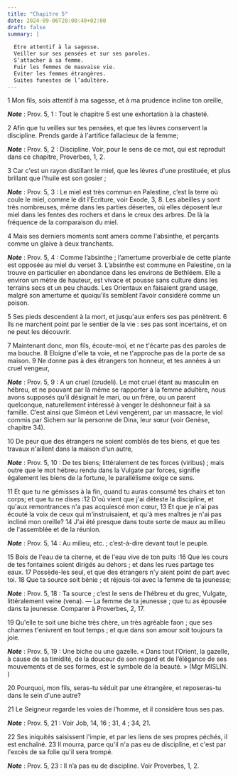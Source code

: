 ```yaml
---
title: "Chapitre 5"
date: 2024-09-06T20:00:40+02:00
draft: false
summary: |
  
  Etre attentif à la sagesse.
  Veiller sur ses pensées et sur ses paroles.
  S’attacher à sa femme.
  Fuir les femmes de mauvaise vie.
  Eviter les femmes étrangères.
  Suites funestes de l’adultère.
---
```



1 Mon fils, sois attentif à ma sagesse, et à ma prudence incline ton oreille,

***Note*** :  Prov. 5, 1 : Tout le chapitre 5 est une exhortation à la chasteté.

2 Afin que tu veilles sur tes pensées, et que tes lèvres conservent la discipline. Prends garde à l'artifice fallacieux de la femme;

***Note*** :  Prov. 5, 2 : Discipline. Voir, pour le sens de ce mot, qui est reproduit dans ce chapitre, Proverbes, 1, 2.


3 Car c'est un rayon distillant le miel, que les lèvres d'une prostituée, et plus brillant que l'huile est son gosier ;

***Note*** :  Prov. 5, 3 : Le miel est très commun en Palestine, c’est la terre où coule le miel, comme le dit l’Ecriture, voir Exode, 3, 8. Les abeilles y sont très nombreuses, même dans les parties désertes, où elles déposent leur miel dans les fentes des rochers et dans le creux des arbres. De là la fréquence de la comparaison du miel.

4 Mais ses derniers moments sont amers comme l'absinthe, et perçants comme un glaive à deux tranchants.

***Note*** :  Prov. 5, 4 : Comme l’absinthe ; l’amertume proverbiale de cette plante est opposée au miel du verset 3. L’absinthe est commune en Palestine, on la trouve en particulier en abondance dans les environs de Bethléem. Elle a environ un mètre de hauteur, est vivace et pousse sans culture dans les terrains secs et un peu chauds. Les Orientaux en faisaient grand usage, malgré son amertume et quoiqu’ils semblent l’avoir considéré comme un poison.

5 Ses pieds descendent à la mort, et jusqu'aux enfers ses pas pénètrent. 6 Ils ne marchent point par le sentier de la vie : ses pas sont incertains, et on ne peut les découvrir.


7 Maintenant donc, mon fils, écoute-moi, et ne t'écarte pas des paroles de ma bouche. 8 Eloigne d'elle ta voie, et ne t'approche pas de la porte de sa maison. 9 Ne donne pas à des étrangers ton honneur, et tes années à un cruel vengeur,

***Note*** :  Prov. 5, 9 : A un cruel (crudeli). Le mot cruel étant au masculin en hébreu, et ne pouvant par là même se rapporter à la femme adultère, nous avons supposés qu’il désignait le mari, ou un frère, ou un parent quelconque, naturellement intéressé à venger le déshonneur fait à sa famille. C’est ainsi que Siméon et Lévi vengèrent, par un massacre, le viol commis par Sichem sur la personne de Dina, leur sœur (voir Genèse, chapitre 34).

10 De peur que des étrangers ne soient comblés de tes biens, et que tes travaux n'aillent dans la maison d'un autre,

***Note*** :  Prov. 5, 10 : De tes biens; littéralement de tes forces (viribus) ; mais outre que le mot hébreu rendu dans la Vulgate par forces, signifie également les biens de la fortune, le parallélisme exige ce sens.

11 Et que tu ne gémisses à la fin, quand tu auras consumé tes chairs et ton corps; et que tu ne dises :12 D'où vient que j'ai déteste la discipline, et qu'aux remontrances n'a pas acquiescé mon cœur, 13 Et que je n'ai pas écouté la voix de ceux qui m'instruisaient, et qu'à mes maîtres je n'ai pas incliné mon oreille? 14 J'ai été presque dans toute sorte de maux au milieu de l'assemblée et de la réunion.

***Note*** :  Prov. 5, 14 : Au milieu, etc. ; c’est-à-dire devant tout le peuple.


15 Bois de l'eau de ta citerne, et de l'eau vive de ton puits :16 Que les cours de tes fontaines soient dirigés au dehors ; et dans les rues partage tes eaux. 17 Possède-les seul, et que des étrangers n'y aient point de part avec toi. 18 Que ta source soit bénie ; et réjouis-toi avec la femme de ta jeunesse;

***Note*** :  Prov. 5, 18 : Ta source ; c’est le sens de l’hébreu et du grec, Vulgate, littéralement veine (vena). ― La femme de ta jeunesse ; que tu as épousée dans ta jeunesse. Comparer à Proverbes, 2, 17.

19 Qu'elle te soit une biche très chère, un très agréable faon ; que ses charmes t'enivrent en tout temps ; et que dans son amour soit toujours ta joie.

***Note*** :  Prov. 5, 19 : Une biche ou une gazelle. « Dans tout l’Orient, la gazelle, à cause de sa timidité, de la douceur de son regard et de l’élégance de ses mouvements et de ses formes, est le symbole de la beauté. » (Mgr MISLIN. )

20 Pourquoi, mon fils, seras-tu séduit par une étrangère, et reposeras-tu dans le sein d'une autre?


21 Le Seigneur regarde les voies de l'homme, et il considère tous ses pas.

***Note*** :  Prov. 5, 21 : Voir Job, 14, 16 ; 31, 4 ; 34, 21.

22 Ses iniquités saisissent l'impie, et par les liens de ses propres péchés, il est enchaîné. 23 Il mourra, parce qu'il n'a pas eu de discipline, et c'est par l'excès de sa folie qu'il sera trompé.

***Note*** :  Prov. 5, 23 : Il n’a pas eu de discipline. Voir Proverbes, 1, 2.

